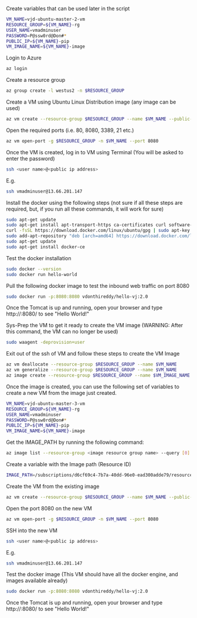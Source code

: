 Create variables that can be used later in the script
```sh
VM_NAME=vjd-ubuntu-master-2-vm
RESOURCE_GROUP=${VM_NAME}-rg
USER_NAME=vmadminuser
PASSWORD=P@ssw0rd@Don#*
PUBLIC_IP=${VM_NAME}-pip
VM_IMAGE_NAME=${VM_NAME}-image
```

Login to Azure
```sh
az login
```

Create a resource group
```sh
az group create -l westus2 -n $RESOURCE_GROUP
```

Create a VM using Ubuntu Linux Distribution image (any image can be used)
```sh
az vm create --resource-group $RESOURCE_GROUP --name $VM_NAME --public-ip-address-dns-name $PUBLIC_IP --authentication-type password --admin-username $USER_NAME --admin-password $PASSWORD --image UbuntuLTS --nsg-rule SSH
```

Open the required ports (i.e. 80, 8080, 3389, 21 etc.)
```sh
az vm open-port -g $RESOURCE_GROUP -n $VM_NAME --port 8080
```

Once the VM is created, log in to VM using Terminal (You will be asked to enter the password)
```sh
ssh <user name>@<public ip address>
```

E.g.
```sh
ssh vmadminuser@13.66.201.147
```

Install the docker using the following steps (not sure if all these steps are required, but, if you run all these commands, it will work for sure)
```sh
sudo apt-get update
sudo apt-get install apt-transport-https ca-certificates curl software-properties-common
curl -fsSL https://download.docker.com/linux/ubuntu/gpg | sudo apt-key add -
sudo add-apt-repository "deb [arch=amd64] https://download.docker.com/linux/ubuntu $(lsb_release -cs) stable"
sudo apt-get update
sudo apt-get install docker-ce
```

Test the docker installation
```sh
sudo docker --version
sudo docker run hello-world
```

Pull the following docker image to test the inbound web traffic on port 8080
```sh
sudo docker run -p:8080:8080 vdonthireddy/hello-vj:2.0
```
Once the Tomcat is up and running, open your browser and type http://<public ip address>:8080/ to see "Hello World!"

Sys-Prep the VM to get it ready to create the VM image (WARNING: After this command, the VM can no longer be used)
```sh
sudo waagent -deprovision+user
```

Exit out of the ssh of VM and follow these steps to create the VM Image
```sh
az vm deallocate --resource-group $RESOURCE_GROUP --name $VM_NAME
az vm generalize --resource-group $RESOURCE_GROUP --name $VM_NAME
az image create --resource-group $RESOURCE_GROUP --name $VM_IMAGE_NAME --source $VM_NAME
```

Once the image is created, you can use the following set of variables to create a new VM from the image just created.
```sh
VM_NAME=vjd-ubuntu-master-3-vm
RESOURCE_GROUP=${VM_NAME}-rg
USER_NAME=vmadminuser
PASSWORD=P@ssw0rd@Don#*
PUBLIC_IP=${VM_NAME}-pip
VM_IMAGE_NAME=${VM_NAME}-image
```

Get the IMAGE_PATH by running the following command:
```sh
az image list --resource-group <image resource group name> --query [0].id -o json
```

Create a variable with the Image path (Resource ID)
```sh
IMAGE_PATH=/subscriptions/d6cf69c4-7b7a-40dd-96e0-ead300adde79/resourceGroups/vjd-ubuntu-master-2-vm-rg/providers/Microsoft.Compute/images/vjd-ubuntu-master-2-vm-image
```

Create the VM from the existing image
```sh
az vm create --resource-group $RESOURCE_GROUP --name $VM_NAME --public-ip-address-dns-name $PUBLIC_IP --authentication-type password --admin-username $USER_NAME --admin-password $PASSWORD --image $IMAGE_PATH --nsg-rule SSH
```

Open the port 8080 on the new VM
```sh
az vm open-port -g $RESOURCE_GROUP -n $VM_NAME --port 8080
```

SSH into the new VM
```sh
ssh <user name>@<public ip address>
```

E.g.
```sh
ssh vmadminuser@13.66.201.147
```

Test the docker image (This VM should have all the docker engine, and images available already)
```sh
sudo docker run -p:8080:8080 vdonthireddy/hello-vj:2.0
```
Once the Tomcat is up and running, open your browser and type http://<public ip address>:8080/ to see "Hello World!"
